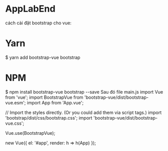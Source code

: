 # AppLabEnd
cách cài đặt bootstrap cho vue:
  # Yarn
  $ yarn add bootstrap-vue bootstrap

  # NPM
  $ npm install bootstrap-vue bootstrap --save
Sau đó file main.js
  import Vue from 'vue';
  import BootstrapVue from 'bootstrap-vue/dist/bootstrap-vue.esm';
  import App from 'App.vue';

  // Import the styles directly. (Or you could add them via script tags.)
  import 'bootstrap/dist/css/bootstrap.css';
  import 'bootstrap-vue/dist/bootstrap-vue.css';

  Vue.use(BootstrapVue);

  new Vue({
    el: '#app',
    render: h => h(App)
  });

